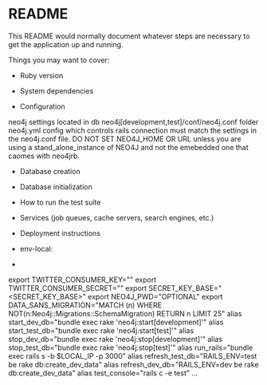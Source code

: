 # README

This README would normally document whatever steps are necessary to get the
application up and running.

Things you may want to cover:

* Ruby version

* System dependencies

* Configuration

neo4j settings located in db neo4j[development,test]/conf/neo4j.conf folder
neo4j.yml config which controls rails connection must match the settings in the
neo4j.conf file.
DO NOT SET NEO4J_HOME OR URL unless you are using a stand_alone_instance of
NEO4J and not the emebedded one that caomes with neo4jrb.
* Database creation

* Database initialization

* How to run the test suite

* Services (job queues, cache servers, search engines, etc.)

* Deployment instructions

* env-local:
* 
export TWITTER_CONSUMER_KEY="<KEY>"
export TWITTER_CONSUMER_SECRET="<SECRET>"
export SECRET_KEY_BASE="<SECRET_KEY_BASE>"
export NEO4J_PWD="OPTIONAL"
export DATA_SANS_MIGRATION="MATCH (n) WHERE
NOT(n:Neo4j::Migrations::SchemaMigration) RETURN n LIMIT 25"
alias start_dev_db="bundle exec rake 'neo4j:start[development]'"
alias start_test_db="bundle exec rake 'neo4j:start[test]'"
alias stop_dev_db="bundle exec rake 'neo4j:stop[development]'"
alias stop_test_db="bundle exec rake 'neo4j:stop[test]'"
alias run_rails="bundle exec rails s -b $LOCAL_IP -p 3000"
alias refresh_test_db="RAILS_ENV=test be rake db:create_dev_data"
alias refresh_dev_db="RAILS_ENV=dev be rake db:create_dev_data"
alias test_console="rails c -e test" ...
